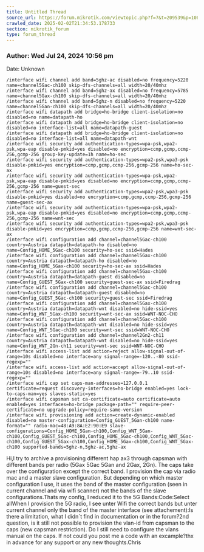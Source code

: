 ```yaml
---
title: Untitled Thread
source_url: https://forum.mikrotik.com/viewtopic.php?f=7&t=209539&p=1089687#p1089687
crawled_date: 2025-02-02T21:34:53.178733
section: mikrotik_forum
type: forum_thread
---
```


### Author: Wed Jul 24, 2024 10:56 pm
Date: Unknown

```
/interface wifi channel add band=5ghz-ac disabled=no frequency=5220 name=channel5Gac-ch100 skip-dfs-channels=all width=20/40mhz
/interface wifi channel add band=5ghz-ax disabled=no frequency=5785 name=channel5Gax-ch100 skip-dfs-channels=all width=20/40mhz
/interface wifi channel add band=5ghz-n disabled=no frequency=5220 name=channel5Gan-ch100 skip-dfs-channels=all width=20/40mhz
/interface wifi datapath add bridge=ho-bridge client-isolation=no disabled=no name=datapath-ho
/interface wifi datapath add bridge=ho-bridge client-isolation=no disabled=no interface-list=all name=datapath-guest
/interface wifi datapath add bridge=ho-bridge client-isolation=no disabled=no interface-list=all name=datapath-wnt
/interface wifi security add authentication-types=wpa-psk,wpa2-psk,wpa-eap disable-pmkid=yes disabled=no encryption=ccmp,gcmp,ccmp-256,gcmp-256 group-key-update=1h name=ho-sec
/interface wifi security add authentication-types=wpa2-psk,wpa3-psk disable-pmkid=yes encryption=ccmp,gcmp,ccmp-256,gcmp-256 name=ho-sec-ax
/interface wifi security add authentication-types=wpa-psk,wpa2-psk,wpa-eap disable-pmkid=yes disabled=no encryption=ccmp,gcmp,ccmp-256,gcmp-256 name=guest-sec
/interface wifi security add authentication-types=wpa2-psk,wpa3-psk disable-pmkid=yes disabled=no encryption=ccmp,gcmp,ccmp-256,gcmp-256 name=guest-sec-ax
/interface wifi security add authentication-types=wpa-psk,wpa2-psk,wpa-eap disable-pmkid=yes disabled=no encryption=ccmp,gcmp,ccmp-256,gcmp-256 name=wnt-sec
/interface wifi security add authentication-types=wpa2-psk,wpa3-psk disable-pmkid=yes encryption=ccmp,gcmp,ccmp-256,gcmp-256 name=wnt-sec-ax
/interface wifi configuration add channel=channel5Gac-ch100 country=Austria datapath=datapath-ho disabled=no name=Config_HOME_5Gac-ch100 security=ho-sec ssid=Hades
/interface wifi configuration add channel=channel5Gax-ch100 country=Austria datapath=datapath-ho disabled=no name=Config_HOME_5Gax-ch100 security=ho-sec-ax ssid=Hades
/interface wifi configuration add channel=channel5Gax-ch100 country=Austria datapath=datapath-guest disabled=no name=Config_GUEST_5Gax-ch100 security=guest-sec-ax ssid=Firedrag
/interface wifi configuration add channel=channel5Gac-ch100 country=Austria datapath=datapath-guest disabled=no name=Config_GUEST_5Gac-ch100 security=guest-sec ssid=Firedrag
/interface wifi configuration add channel=channel5Gax-ch100 country=Austria datapath=datapath-wnt disabled=no hide-ssid=yes name=Config_WNT_5Gax-ch100 security=wnt-sec-ax ssid=WNT-NOC-CHO
/interface wifi configuration add channel=channel5Gac-ch100 country=Austria datapath=datapath-wnt disabled=no hide-ssid=yes name=Config_WNT_5Gac-ch100 security=wnt-sec ssid=WNT-NOC-CHO
/interface wifi configuration add channel=channel2Gn2-ch11 country=Austria datapath=datapath-wnt disabled=no hide-ssid=yes name=Config_WNT_2Gn-ch11 security=wnt-sec ssid=WNT-NOC-CHO
/interface wifi access-list add action=reject allow-signal-out-of-range=10s disabled=no interface=any signal-range=-120..-80 ssid-regexp=""
/interface wifi access-list add action=accept allow-signal-out-of-range=10s disabled=no interface=any signal-range=-79..10 ssid-regexp=""
/interface wifi cap set caps-man-addresses=127.0.0.1 certificate=request discovery-interfaces=ho-bridge enabled=yes lock-to-caps-man=yes slaves-static=yes
/interface wifi capsman set ca-certificate=auto certificate=auto enabled=yes interfaces=ho-bridge package-path="" require-peer-certificate=no upgrade-policy=require-same-version
/interface wifi provisioning add action=create-dynamic-enabled disabled=no master-configuration=Config_GUEST_5Gan-ch100 name-format="" radio-mac=48:A9:8A:E2:90:E9 slave-configurations=Config_HOME_5Gan-ch100,Config_WNT_5Gan-
ch100,Config_GUEST_5Gac-ch100,Config_HOME_5Gac-ch100,Config_WNT_5Gac-ch100,Config_GUEST_5Gax-ch100,Config_HOME_5Gax-ch100,Config_WNT_5Gax-ch100 supported-bands=5ghz-n,5ghz-ac,5ghz-ax
```

Hi,I try to archive a provisioning different hap ax3 through capsman with different bands per radio (5Gax 5Gac 5Gan and 2Gax, 2Gn). The caps take over the configuration except the correct band. I provision the cap via radio mac and a master slave configuration. But depending on which master configuration I use, it uses the band of the master configuration (seen in current channel and via wifi scanner) not the bands of the slave configurations.Thats my config, I reduced it to the 5G Bands:Code:Select allWhen I provision the 5G radio, I see unter Wifi the correct bands but unter current channel only the band of the master interface (see attachement):Is there a limitation, what I didn´t find in documentation or in the forum?2nd question, is it still not possible to provision the vlan-id from capsman to the caps (new capsman restriction). Do I still need to configure the vlans manual on the caps. If not could you post me a code with an excample?thx in advance for any support or any new thoughts.Chris


